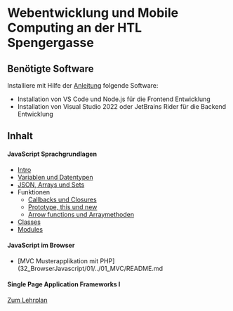 # Webentwicklung und Mobile Computing an der HTL Spengergasse

## Benötigte Software

Installiere mit Hilfe der [Anleitung](Software_Installation.md) folgende Software:
- Installation von VS Code und Node.js für die Frontend Entwicklung
- Installation von Visual Studio 2022 oder JetBrains Rider für die Backend Entwicklung

## Inhalt 

#### JavaScript Sprachgrundlagen
- [Intro](31_JavaScript/10_ECMAscript.md)
- [Variablen und Datentypen](31_JavaScript/20_Variables.md)
- [JSON, Arrays und Sets](31_JavaScript/30_JSON_Arrays.md)
- Funktionen
  - [Callbacks und Closures](31_JavaScript/40_FunctionsCallback.md)
  - [Prototype, this und new](31_JavaScript/41_FunctionsPrototype.md)
  - [Arrow functions und Arraymethoden](31_JavaScript/42_FunctionsArrowFunctions.md)
- [Classes](31_JavaScript/50_Classes.md)
- [Modules](31_JavaScript/60_Modules.md)

#### JavaScript im Browser
- [MVC Musterapplikation mit PHP](32_BrowserJavascript/01/../01_MVC/README.md

#### Single Page Application Frameworks I

[Zum Lehrplan](Lehrplan.md)
